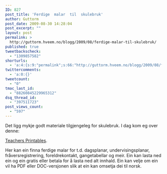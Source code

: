 ```yaml
---
ID: 827
post_title: 'Ferdige  malar  til  skulebruk'
author: Guttorm
post_date: 2009-08-30 14:28:04
post_excerpt: ""
layout: post
permalink: >
  http://guttorm.hveem.no/blogg/2009/08/ferdige-malar-til-skulebruk/
published: true
tweetbackscheck:
  - "1309857582"
shorturls:
  - 'a:4:{s:9:"permalink";s:66:"http://guttorm.hveem.no/blogg/2009/08/ferdige-malar-til-skulebruk/";s:7:"tinyurl";s:25:"http://tinyurl.com/nb39ja";s:4:"isgd";s:18:"http://is.gd/2HDGD";s:5:"bitly";s:20:"http://bit.ly/4jn4cz";}'
twittercomments:
  - 'a:0:{}'
tweetcount:
  - "0"
tmac_last_id:
  - "88260845229965312"
dsq_thread_id:
  - "397511723"
post_views_count:
  - "597"
---
```

Det ligg mykje godt materiale tilgjengeleg for skulebruk. I dag kom eg over denne:

<a href="http://www.teachersprintables.net/">Teachers Printables</a>.

Her kan ein finna ferdige malar for t.d. dagsplanar, undervisingsplanar, fråversregistrering, foreldrekontakt, gangetabellar og meir. Ein kan lasta ned ein og ein gratis eller betala for å lasta ned alt innhald. Ein kan velje om ein vil ha PDF eller DOC-versjonen slik at ein kan omsetja dei til norsk.